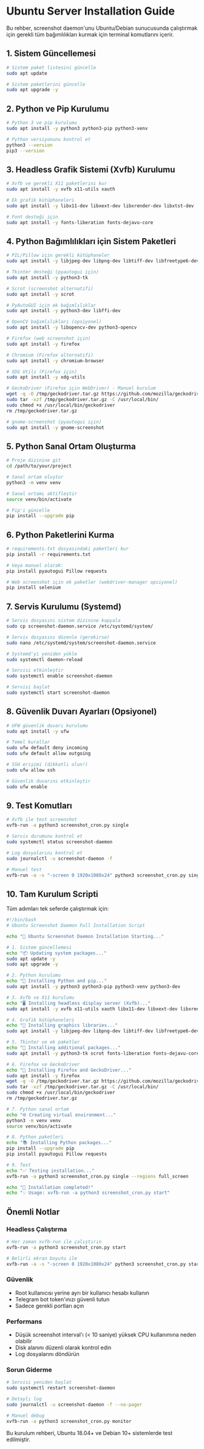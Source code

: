# Ubuntu Server Installation Guide

Bu rehber, screenshot daemon'unu Ubuntu/Debian sunucusunda çalıştırmak için gerekli tüm bağımlılıkları kurmak için terminal komutlarını içerir.

## 1. Sistem Güncellemesi

```bash
# Sistem paket listesini güncelle
sudo apt update

# Sistem paketlerini güncelle
sudo apt upgrade -y
```

## 2. Python ve Pip Kurulumu

```bash
# Python 3 ve pip kurulumu
sudo apt install -y python3 python3-pip python3-venv

# Python versiyonunu kontrol et
python3 --version
pip3 --version
```

## 3. Headless Grafik Sistemi (Xvfb) Kurulumu

```bash
# Xvfb ve gerekli X11 paketlerini kur
sudo apt install -y xvfb x11-utils xauth

# Ek grafik kütüphaneleri
sudo apt install -y libx11-dev libxext-dev libxrender-dev libxtst-dev

# Font desteği için
sudo apt install -y fonts-liberation fonts-dejavu-core
```

## 4. Python Bağımlılıkları için Sistem Paketleri

```bash
# PIL/Pillow için gerekli kütüphaneler
sudo apt install -y libjpeg-dev libpng-dev libtiff-dev libfreetype6-dev

# Tkinter desteği (pyautogui için)
sudo apt install -y python3-tk

# Scrot (screenshot alternatifi)
sudo apt install -y scrot

# PyAutoGUI için ek bağımlılıklar
sudo apt install -y python3-dev libffi-dev

# OpenCV bağımlılıkları (opsiyonel)
sudo apt install -y libopencv-dev python3-opencv

# Firefox (web screenshot için)
sudo apt install -y firefox

# Chromium (Firefox alternatifi)
sudo apt install -y chromium-browser

# XDG Utils (Firefox için)
sudo apt install -y xdg-utils

# GeckoDriver (Firefox için WebDriver) - Manuel kurulum
wget -q -O /tmp/geckodriver.tar.gz https://github.com/mozilla/geckodriver/releases/download/v0.33.0/geckodriver-v0.33.0-linux64.tar.gz
sudo tar -xzf /tmp/geckodriver.tar.gz -C /usr/local/bin/
sudo chmod +x /usr/local/bin/geckodriver
rm /tmp/geckodriver.tar.gz

# gnome-screenshot (pyautogui için)
sudo apt install -y gnome-screenshot
```

## 5. Python Sanal Ortam Oluşturma

```bash
# Proje dizinine git
cd /path/to/your/project

# Sanal ortam oluştur
python3 -m venv venv

# Sanal ortamı aktifleştir
source venv/bin/activate

# Pip'i güncelle
pip install --upgrade pip
```

## 6. Python Paketlerini Kurma

```bash
# requirements.txt dosyasındaki paketleri kur
pip install -r requirements.txt

# Veya manuel olarak:
pip install pyautogui Pillow requests

# Web screenshot için ek paketler (webdriver-manager opsiyonel)
pip install selenium
```

## 7. Servis Kurulumu (Systemd)

```bash
# Servis dosyasını sistem dizinine kopyala
sudo cp screenshot-daemon.service /etc/systemd/system/

# Servis dosyasını düzenle (gerekirse)
sudo nano /etc/systemd/system/screenshot-daemon.service

# Systemd'yi yeniden yükle
sudo systemctl daemon-reload

# Servisi etkinleştir
sudo systemctl enable screenshot-daemon

# Servisi başlat
sudo systemctl start screenshot-daemon
```

## 8. Güvenlik Duvarı Ayarları (Opsiyonel)

```bash
# UFW güvenlik duvarı kurulumu
sudo apt install -y ufw

# Temel kurallar
sudo ufw default deny incoming
sudo ufw default allow outgoing

# SSH erişimi (dikkatli olun!)
sudo ufw allow ssh

# Güvenlik duvarını etkinleştir
sudo ufw enable
```

## 9. Test Komutları

```bash
# Xvfb ile test screenshot
xvfb-run -a python3 screenshot_cron.py single

# Servis durumunu kontrol et
sudo systemctl status screenshot-daemon

# Log dosyalarını kontrol et
sudo journalctl -u screenshot-daemon -f

# Manuel test
xvfb-run -a -s "-screen 0 1920x1080x24" python3 screenshot_cron.py single
```

## 10. Tam Kurulum Scripti

Tüm adımları tek seferde çalıştırmak için:

```bash
#!/bin/bash
# Ubuntu Screenshot Daemon Full Installation Script

echo "🚀 Ubuntu Screenshot Daemon Installation Starting..."

# 1. Sistem güncellemesi
echo "📦 Updating system packages..."
sudo apt update -y
sudo apt upgrade -y

# 2. Python kurulumu
echo "🐍 Installing Python and pip..."
sudo apt install -y python3 python3-pip python3-venv python3-dev

# 3. Xvfb ve X11 kurulumu
echo "🖥️ Installing headless display server (Xvfb)..."
sudo apt install -y xvfb x11-utils xauth libx11-dev libxext-dev libxrender-dev libxtst-dev

# 4. Grafik kütüphaneleri
echo "🎨 Installing graphics libraries..."
sudo apt install -y libjpeg-dev libpng-dev libtiff-dev libfreetype6-dev

# 5. Tkinter ve ek paketler
echo "🔧 Installing additional packages..."
sudo apt install -y python3-tk scrot fonts-liberation fonts-dejavu-core

# 6. Firefox ve GeckoDriver
echo "🦊 Installing Firefox and GeckoDriver..."
sudo apt install -y firefox
wget -q -O /tmp/geckodriver.tar.gz https://github.com/mozilla/geckodriver/releases/download/v0.33.0/geckodriver-v0.33.0-linux64.tar.gz
sudo tar -xzf /tmp/geckodriver.tar.gz -C /usr/local/bin/
sudo chmod +x /usr/local/bin/geckodriver
rm /tmp/geckodriver.tar.gz

# 7. Python sanal ortam
echo "🌐 Creating virtual environment..."
python3 -m venv venv
source venv/bin/activate

# 8. Python paketleri
echo "📚 Installing Python packages..."
pip install --upgrade pip
pip install pyautogui Pillow requests

# 9. Test
echo "✅ Testing installation..."
xvfb-run -a python3 screenshot_cron.py single --regions full_screen

echo "🎉 Installation completed!"
echo "💡 Usage: xvfb-run -a python3 screenshot_cron.py start"
```

## Önemli Notlar

### Headless Çalıştırma
```bash
# Her zaman xvfb-run ile çalıştırın
xvfb-run -a python3 screenshot_cron.py start

# Belirli ekran boyutu ile
xvfb-run -a -s "-screen 0 1920x1080x24" python3 screenshot_cron.py start
```

### Güvenlik
- Root kullanıcısı yerine ayrı bir kullanıcı hesabı kullanın
- Telegram bot token'ınızı güvenli tutun
- Sadece gerekli portları açın

### Performans
- Düşük screenshot interval'ı (< 10 saniye) yüksek CPU kullanımına neden olabilir
- Disk alanını düzenli olarak kontrol edin
- Log dosyalarını döndürün

### Sorun Giderme
```bash
# Servisi yeniden başlat
sudo systemctl restart screenshot-daemon

# Detaylı log
sudo journalctl -u screenshot-daemon -f --no-pager

# Manuel debug
xvfb-run -a python3 screenshot_cron.py monitor
```

Bu kurulum rehberi, Ubuntu 18.04+ ve Debian 10+ sistemlerde test edilmiştir.
